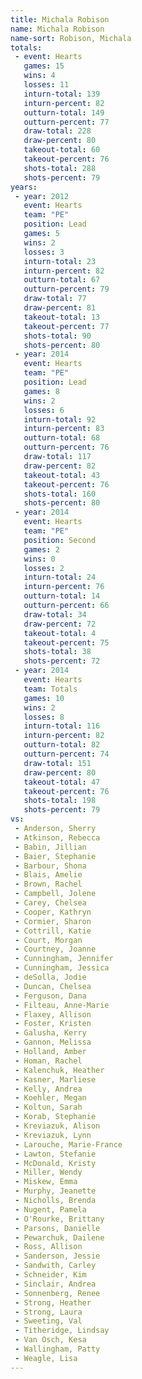 ```yaml
---
title: Michala Robison
name: Michala Robison
name-sort: Robison, Michala
totals:
 - event: Hearts
   games: 15
   wins: 4
   losses: 11
   inturn-total: 139
   inturn-percent: 82
   outturn-total: 149
   outturn-percent: 77
   draw-total: 228
   draw-percent: 80
   takeout-total: 60
   takeout-percent: 76
   shots-total: 288
   shots-percent: 79
years:
 - year: 2012
   event: Hearts
   team: "PE"
   position: Lead
   games: 5
   wins: 2
   losses: 3
   inturn-total: 23
   inturn-percent: 82
   outturn-total: 67
   outturn-percent: 79
   draw-total: 77
   draw-percent: 81
   takeout-total: 13
   takeout-percent: 77
   shots-total: 90
   shots-percent: 80
 - year: 2014
   event: Hearts
   team: "PE"
   position: Lead
   games: 8
   wins: 2
   losses: 6
   inturn-total: 92
   inturn-percent: 83
   outturn-total: 68
   outturn-percent: 76
   draw-total: 117
   draw-percent: 82
   takeout-total: 43
   takeout-percent: 76
   shots-total: 160
   shots-percent: 80
 - year: 2014
   event: Hearts
   team: "PE"
   position: Second
   games: 2
   wins: 0
   losses: 2
   inturn-total: 24
   inturn-percent: 76
   outturn-total: 14
   outturn-percent: 66
   draw-total: 34
   draw-percent: 72
   takeout-total: 4
   takeout-percent: 75
   shots-total: 38
   shots-percent: 72
 - year: 2014
   event: Hearts
   team: Totals
   games: 10
   wins: 2
   losses: 8
   inturn-total: 116
   inturn-percent: 82
   outturn-total: 82
   outturn-percent: 74
   draw-total: 151
   draw-percent: 80
   takeout-total: 47
   takeout-percent: 76
   shots-total: 198
   shots-percent: 79
vs:
 - Anderson, Sherry
 - Atkinson, Rebecca
 - Babin, Jillian
 - Baier, Stephanie
 - Barbour, Shona
 - Blais, Amelie
 - Brown, Rachel
 - Campbell, Jolene
 - Carey, Chelsea
 - Cooper, Kathryn
 - Cormier, Sharon
 - Cottrill, Katie
 - Court, Morgan
 - Courtney, Joanne
 - Cunningham, Jennifer
 - Cunningham, Jessica
 - deSolla, Jodie
 - Duncan, Chelsea
 - Ferguson, Dana
 - Filteau, Anne-Marie
 - Flaxey, Allison
 - Foster, Kristen
 - Galusha, Kerry
 - Gannon, Melissa
 - Holland, Amber
 - Homan, Rachel
 - Kalenchuk, Heather
 - Kasner, Marliese
 - Kelly, Andrea
 - Koehler, Megan
 - Koltun, Sarah
 - Korab, Stephanie
 - Kreviazuk, Alison
 - Kreviazuk, Lynn
 - Larouche, Marie-France
 - Lawton, Stefanie
 - McDonald, Kristy
 - Miller, Wendy
 - Miskew, Emma
 - Murphy, Jeanette
 - Nicholls, Brenda
 - Nugent, Pamela
 - O'Rourke, Brittany
 - Parsons, Danielle
 - Pewarchuk, Dailene
 - Ross, Allison
 - Sanderson, Jessie
 - Sandwith, Carley
 - Schneider, Kim
 - Sinclair, Andrea
 - Sonnenberg, Renee
 - Strong, Heather
 - Strong, Laura
 - Sweeting, Val
 - Titheridge, Lindsay
 - Van Osch, Kesa
 - Wallingham, Patty
 - Weagle, Lisa
---
```

